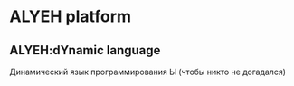 # ALYEH platform
## ALYEH:dYnamic language
Динамический язык программирования Ы (чтобы никто не догадался)
